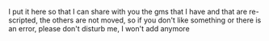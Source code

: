 I put it here so that I can share with you the gms that I have and that are re-scripted, the others are not moved, so if you don't like something or there is an error, please don't disturb me, I won't add anymore
